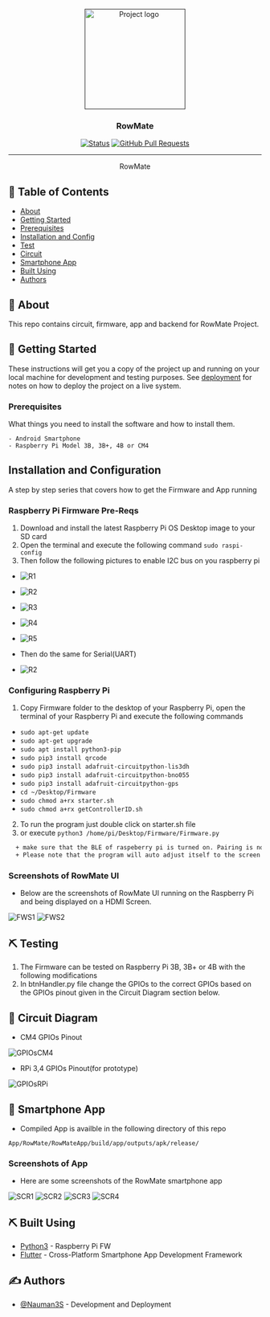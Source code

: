 <p align="center">
  <a href="" rel="noopener">
 <img width=200px height=200px src="artwork/rowmateLogo0.png" alt="Project logo"></a>
</p>

<h3 align="center">RowMate</h3>

<div align="center">

[![Status](https://img.shields.io/badge/status-active-success.svg)]()
[![GitHub Pull Requests](https://img.shields.io/github/issues-pr/kylelobo/The-Documentation-Compendium.svg)](https://github.com/kylelobo/The-Documentation-Compendium/pulls)

</div>

---


<p align="center"> RowMate
    <br> 
</p>

## 📝 Table of Contents

- [About](#about)
- [Getting Started](#getting_started)
- [Prerequisites](#deployment)
- [Installation and Config](#Installation_and_Config)
- [Test](#test)
- [Circuit](#circuit)
- [Smartphone App](#app)
- [Built Using](#built_using)
- [Authors](#authors)

## 🧐 About <a name = "about"></a>

This repo contains circuit, firmware, app and backend for RowMate Project.

## 🏁 Getting Started <a name = "getting_started"></a>

These instructions will get you a copy of the project up and running on your local machine for development and testing purposes. See [deployment](#deployment) for notes on how to deploy the project on a live system.

### Prerequisites <a name = "Prerequisites"></a>

What things you need to install the software and how to install them.

```
- Android Smartphone
- Raspberry Pi Model 3B, 3B+, 4B or CM4
```

## Installation and Configuration <a name = "Installation_and_Config"></a>

A step by step series that covers how to get the Firmware and App running

### Raspberry Pi Firmware Pre-Reqs

1.  Download and install the latest Raspberry Pi OS Desktop image to your SD card
2.  Open the terminal and execute the following command
    ```sudo raspi-config```
3. Then follow the following pictures to enable I2C bus on you raspberry pi

* ![R1](artwork/r1.png)
* ![R2](artwork/r2.png)
* ![R3](artwork/r3.png)
* ![R4](artwork/r4.png)
* ![R5](artwork/r5.png)

* Then do the same for Serial(UART)

* ![R2](artwork/r2_2.jpg)

### Configuring Raspberry Pi
  1.  Copy Firmware folder to the desktop of your Raspberry Pi, open the terminal of your Raspberry Pi and execute the following commands

  - ```sudo apt-get update```
  - ```sudo apt-get upgrade```
  - ```sudo apt install python3-pip```
  - ```sudo pip3 install qrcode```
  - ```sudo pip3 install adafruit-circuitpython-lis3dh```
  - ```sudo pip3 install adafruit-circuitpython-bno055```
  - ```sudo pip3 install adafruit-circuitpython-gps```
  - ```cd ~/Desktop/Firmware```
  - ```sudo chmod a+rx starter.sh```
  - ```sudo chmod a+rx getControllerID.sh```

2.  To run the program just double click on starter.sh file
  1.  or execute `python3 /home/pi/Desktop/Firmware/Firmware.py`


```diff
  + make sure that the BLE of raspeberry pi is turned on. Pairing is not required.
  + Please note that the program will auto adjust itself to the screen size of HDMI Screen
```

### Screenshots of RowMate UI
* Below are the screenshots of RowMate UI running on the Raspberry Pi and being displayed on a HDMI Screen.

![FWS1](artwork/fws1.png)
![FWS2](artwork/fws2.png)

## ⛏️ Testing <a name = "test"></a>

1.  The Firmware can be tested on Raspberry Pi 3B, 3B+ or 4B with the following modifications
  1.  In btnHandler.py file change the GPIOs to the correct GPIOs based on the GPIOs pinout given in the Circuit Diagram section below.

## 🔌 Circuit Diagram <a name = "circuit"></a>

* CM4 GPIOs Pinout

![GPIOsCM4](Circuit/pi4j-rpi-cm4-pinout-small.png)

* RPi 3,4 GPIOs Pinout(for prototype)

![GPIOsRPi](Circuit/rpi34.jpg)


## 📱 Smartphone App <a name = "App"></a>

* Compiled App is availble in the following directory of this repo

`App/RowMate/RowMateApp/build/app/outputs/apk/release/`

### Screenshots of App

* Here are some screenshots of the RowMate smartphone app

![SCR1](artwork/scr1.jpg)
![SCR2](artwork/scr2.jpg)
![SCR3](artwork/scr3.jpg)
![SCR4](artwork/scr4.jpg)



## ⛏️ Built Using <a name = "built_using"></a>

- [Python3](https://www.python.org/) - Raspberry Pi FW
- [Flutter](https://flutter.dev/) - Cross-Platform Smartphone App Development Framework

## ✍️ Authors <a name = "authors"></a>

- [@Nauman3S](https://github.com/Nauman3S) - Development and Deployment
